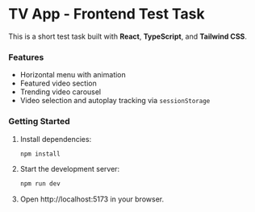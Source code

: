 # TV App - Frontend Test Task

This is a short test task built with **React**, **TypeScript**, and **Tailwind CSS**.

### Features

- Horizontal menu with animation
- Featured video section
- Trending video carousel
- Video selection and autoplay tracking via `sessionStorage`

### Getting Started

1. Install dependencies:
    ```bash
    npm install
    ```
2. Start the development server:
    ```bash
    npm run dev
    ```
3. Open http://localhost:5173 in your browser.
